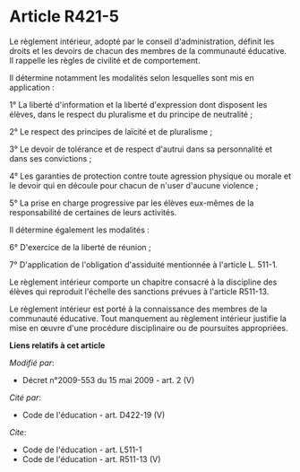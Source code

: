 # Article R421-5

Le règlement intérieur, adopté par le conseil d'administration, définit les droits et les devoirs de chacun des membres de la
communauté éducative. Il rappelle les règles de civilité et de comportement. 

Il détermine notamment les modalités selon lesquelles sont mis en application : 

1° La liberté d'information et la liberté d'expression dont disposent les élèves, dans le respect du pluralisme et du
principe de neutralité ; 

2° Le respect des principes de laïcité et de pluralisme ; 

3° Le devoir de tolérance et de respect d'autrui dans sa personnalité et dans ses convictions ; 

4° Les garanties de protection contre toute agression physique ou morale et le devoir qui en découle pour chacun de n'user
d'aucune violence ; 

5° La prise en charge progressive par les élèves eux-mêmes de la responsabilité de certaines de leurs activités. 

Il détermine également les modalités : 

6° D'exercice de la liberté de réunion ; 

7° D'application de l'obligation d'assiduité mentionnée à l'article L. 511-1. 

Le règlement intérieur comporte un chapitre consacré à la discipline des élèves qui reproduit l'échelle des sanctions prévues
à l'article R511-13. 

Le règlement intérieur est porté à la connaissance des membres de la communauté éducative. Tout manquement au règlement
intérieur justifie la mise en œuvre d'une procédure disciplinaire ou de poursuites appropriées.

**Liens relatifs à cet article**

_Modifié par_:

  - Décret n°2009-553 du 15 mai 2009 - art. 2 (V)

_Cité par_:

  - Code de l'éducation - art. D422-19 (V)

_Cite_:

  - Code de l'éducation - art. L511-1
  - Code de l'éducation - art. R511-13 (V)

